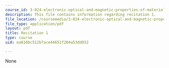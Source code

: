 ```yaml
---
course_id: 3-024-electronic-optical-and-magnetic-properties-of-materials-spring-2013
description: This file contains information regarding recitation 1.
file_location: /coursemedia/3-024-electronic-optical-and-magnetic-properties-of-materials-spring-2013/ea616bc512b7ace44651f204a53dd032_MIT3_024S13_2012rec1.pdf
file_type: application/pdf
layout: pdf
title: Recitation 1
type: course
uid: ea616bc512b7ace44651f204a53dd032

---
```

None